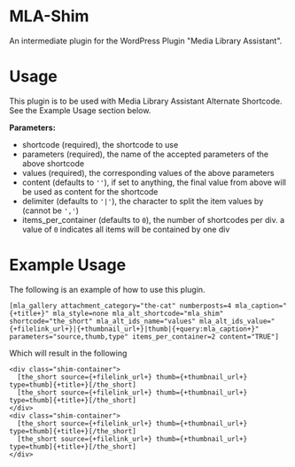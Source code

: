 # MLA-Shim
An intermediate plugin for the WordPress Plugin "Media Library Assistant".

# Usage
This plugin is to be used with Media Library Assistant Alternate Shortcode. See the Example Usage section below.

__Parameters:__
- shortcode (required), the shortcode to use
- parameters (required), the name of the accepted parameters of the above shortcode
- values (required), the corresponding values of the above parameters
- content (defaults to `''`), if set to anything, the final value from above will be used as content for the shortcode
- delimiter (defaults to `'|'`), the character to split the item values by (cannot be `','`)
- items_per_container (defaults to `0`), the number of shortcodes per div. a value of `0` indicates all items will be contained by one div

# Example Usage
The following is an example of how to use this plugin.
```
[mla_gallery attachment_category="the-cat" numberposts=4 mla_caption="{+title+}" mla_style=none mla_alt_shortcode="mla_shim" shortcode="the_short" mla_alt_ids_name="values" mla_alt_ids_value="{+filelink_url+}|{+thumbnail_url+}|thumb|{+query:mla_caption+}" parameters="source,thumb,type" items_per_container=2 content="TRUE"]
```

Which will result in the following
```
<div class="shim-container">
  [the_short source={+filelink_url+} thumb={+thumbnail_url+} type=thumb]{+title+}[/the_short]
  [the_short source={+filelink_url+} thumb={+thumbnail_url+} type=thumb]{+title+}[/the_short]
</div>
<div class="shim-container">
  [the_short source={+filelink_url+} thumb={+thumbnail_url+} type=thumb]{+title+}[/the_short]
  [the_short source={+filelink_url+} thumb={+thumbnail_url+} type=thumb]{+title+}[/the_short]
</div>
```
